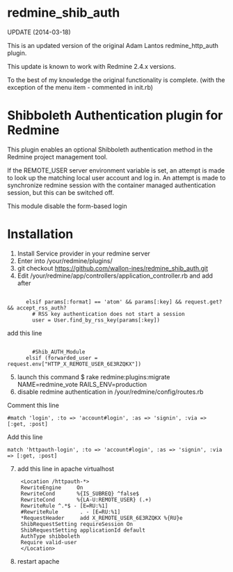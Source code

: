 # redmine_shib_auth
UPDATE (2014-03-18)

This is an updated version of the original Adam Lantos redmine_http_auth
plugin.

This update is known to work with Redmine 2.4.x versions.

To the best of my knowledge the original functionality is complete.
(with the exception of the menu item - commented in init.rb)

Shibboleth Authentication plugin for Redmine
====

This plugin enables an optional Shibboleth authentication method in the Redmine
project management tool.

If the REMOTE_USER server environment variable is set, an attempt is
made to look up the matching local user account and log in. An attempt is made
to synchronize redmine session with the container managed authentication session,
but this can be switched off.

This module disable the form-based login

Installation
====

1) Install Service provider in your redmine server<br />
2) Enter into /your/redmine/plugins/<br />
3) git checkout https://github.com/wallon-ines/redmine_shib_auth.git<br />
4) Edit /your/redmine/app/controllers/application_controller.rb and add after<br />
<pre><code>
      elsif params[:format] == 'atom' && params[:key] && request.get? && accept_rss_auth?
        # RSS key authentication does not start a session
        user = User.find_by_rss_key(params[:key])
</code></pre>
add this line
<pre><code>        
        #Shib_AUTH_Module
      elsif (forwarded_user = request.env["HTTP_X_REMOTE_USER_6E3RZQKX"])
</code></pre>
5) launch this command
   $ rake redmine:plugins:migrate NAME=redmine_vote RAILS_ENV=production
6) disable redmine authentication in /your/redmine/config/routes.rb

Comment this line

    #match 'login', :to => 'account#login', :as => 'signin', :via => [:get, :post]
Add this line
<pre><code>match 'httpauth-login', :to => 'account#login', :as => 'signin', :via => [:get, :post]</code></pre>

7) add this line in apache virtualhost

        <Location /httpauth-*>
        RewriteEngine     On
        RewriteCond       %{IS_SUBREQ} ^false$
        RewriteCond       %{LA-U:REMOTE_USER} (.+)
        RewriteRule ^.*$ - [E=RU:%1]
        #RewriteRule       . - [E=RU:%1]
        *RequestHeader     add X_REMOTE_USER_6E3RZQKX %{RU}e
        ShibRequestSetting requireSession On
        ShibRequestSetting applicationId default
        AuthType shibboleth
        Require valid-user
        </Location>
8) restart apache
